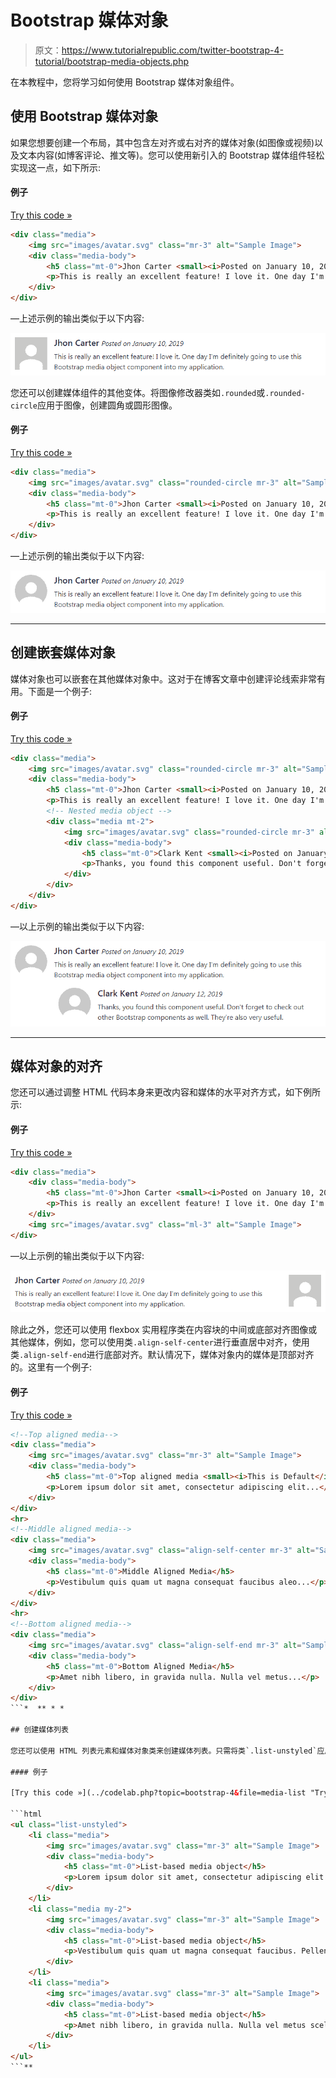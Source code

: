 # Bootstrap 媒体对象

> 原文：<https://www.tutorialrepublic.com/twitter-bootstrap-4-tutorial/bootstrap-media-objects.php>

在本教程中，您将学习如何使用 Bootstrap 媒体对象组件。

## 使用 Bootstrap 媒体对象

如果您想要创建一个布局，其中包含左对齐或右对齐的媒体对象(如图像或视频)以及文本内容(如博客评论、推文等)。您可以使用新引入的 Bootstrap 媒体组件轻松实现这一点，如下所示:

#### 例子

[Try this code »](../codelab.php?topic=bootstrap-4&file=media-objects "Try this code using online Editor")

```html
<div class="media">
    <img src="images/avatar.svg" class="mr-3" alt="Sample Image">
    <div class="media-body">
        <h5 class="mt-0">Jhon Carter <small><i>Posted on January 10, 2019</i></small></h5>
        <p>This is really an excellent feature! I love it. One day I'm definitely going to use this Bootstrap media object component into my application.</p>
    </div>
</div>
```

—上述示例的输出类似于以下内容:

[![Bootstrap Media Objects](img/76625171e8755b45cc6547c532c0fe08.png)](../codelab.php?topic=bootstrap-4&file=media-objects) 

您还可以创建媒体组件的其他变体。将图像修改器类如`.rounded`或`.rounded-circle`应用于图像，创建圆角或圆形图像。

#### 例子

[Try this code »](../codelab.php?topic=bootstrap-4&file=rounded-media-objects "Try this code using online Editor")

```html
<div class="media">
    <img src="images/avatar.svg" class="rounded-circle mr-3" alt="Sample Image">
    <div class="media-body">
        <h5 class="mt-0">Jhon Carter <small><i>Posted on January 10, 2019</i></small></h5>
        <p>This is really an excellent feature! I love it. One day I'm definitely going to use this Bootstrap media object component into my application.</p>
    </div>
</div>
```

—上述示例的输出类似于以下内容:

[![Bootstrap Rounded Media Objects](img/6a5e11e73cd5da107a18a7d4ea27a464.png)](../codelab.php?topic=bootstrap-4&file=rounded-media-objects) 

* * *

## 创建嵌套媒体对象

媒体对象也可以嵌套在其他媒体对象中。这对于在博客文章中创建评论线索非常有用。下面是一个例子:

#### 例子

[Try this code »](../codelab.php?topic=bootstrap-4&file=nested-media-objects "Try this code using online Editor")

```html
<div class="media">
    <img src="images/avatar.svg" class="rounded-circle mr-3" alt="Sample Image">
    <div class="media-body">
        <h5 class="mt-0">Jhon Carter <small><i>Posted on January 10, 2019</i></small></h5>
        <p>This is really an excellent feature! I love it. One day I'm definitely going to use this Bootstrap media object component into my application.</p>
        <!-- Nested media object -->
        <div class="media mt-2">
            <img src="images/avatar.svg" class="rounded-circle mr-3" alt="Sample Image">
            <div class="media-body">
                <h5 class="mt-0">Clark Kent <small><i>Posted on January 12, 2019</i></small></h5>
                <p>Thanks, you found this component useful. Don't forget to check out other Bootstrap components as well. They're also very useful.</p>
            </div>
        </div>
    </div>
</div>
```

—以上示例的输出类似于以下内容:

[![Bootstrap Nested Media Objects](img/d6e65c2db613addd3b9a7ee962b5a026.png)](../codelab.php?topic=bootstrap-4&file=nested-media-objects) 

* * *

## 媒体对象的对齐

您还可以通过调整 HTML 代码本身来更改内容和媒体的水平对齐方式，如下例所示:

#### 例子

[Try this code »](../codelab.php?topic=bootstrap-4&file=horizontal-alignment-of-media-objects "Try this code using online Editor")

```html
<div class="media">    
    <div class="media-body">
        <h5 class="mt-0">Jhon Carter <small><i>Posted on January 10, 2019</i></small></h5>
        <p>This is really an excellent feature! I love it. One day I'm definitely going to use this Bootstrap media object component into my application.</p>
    </div>
    <img src="images/avatar.svg" class="ml-3" alt="Sample Image">
</div>
```

—以上示例的输出类似于以下内容:

[![Bootstrap Media Objects Horizontal Alignment](img/61541c13d2564926bcd996c088260f59.png)](../codelab.php?topic=bootstrap-4&file=horizontal-alignment-of-media-objects) 

除此之外，您还可以使用 flexbox 实用程序类在内容块的中间或底部对齐图像或其他媒体，例如，您可以使用类`.align-self-center`进行垂直居中对齐，使用类`.align-self-end`进行底部对齐。默认情况下，媒体对象内的媒体是顶部对齐的。这里有一个例子:

#### 例子

[Try this code »](../codelab.php?topic=bootstrap-4&file=vertical-alignment-of-media-objects "Try this code using online Editor") 

```html
<!--Top aligned media-->
<div class="media">
    <img src="images/avatar.svg" class="mr-3" alt="Sample Image">
    <div class="media-body">
        <h5 class="mt-0">Top aligned media <small><i>This is Default</i></small></h5>
        <p>Lorem ipsum dolor sit amet, consectetur adipiscing elit...</p>
    </div>
</div>
<hr>
<!--Middle aligned media-->
<div class="media">
    <img src="images/avatar.svg" class="align-self-center mr-3" alt="Sample Image">
    <div class="media-body">
        <h5 class="mt-0">Middle Aligned Media</h5>
        <p>Vestibulum quis quam ut magna consequat faucibus aleo...</p>
    </div>
</div>
<hr>
<!--Bottom aligned media-->
<div class="media">
    <img src="images/avatar.svg" class="align-self-end mr-3" alt="Sample Image">
    <div class="media-body">
        <h5 class="mt-0">Bottom Aligned Media</h5>
        <p>Amet nibh libero, in gravida nulla. Nulla vel metus...</p>
    </div>
</div>
```*  ** * *

## 创建媒体列表

您还可以使用 HTML 列表元素和媒体对象类来创建媒体列表。只需将类`.list-unstyled`应用于`<ul>`或`<ol>`元素，并将类`.media`应用于子`<li>`元素，如下例所示:

#### 例子

[Try this code »](../codelab.php?topic=bootstrap-4&file=media-list "Try this code using online Editor") 

```html
<ul class="list-unstyled">
    <li class="media">
        <img src="images/avatar.svg" class="mr-3" alt="Sample Image">
        <div class="media-body">
            <h5 class="mt-0">List-based media object</h5>
            <p>Lorem ipsum dolor sit amet, consectetur adipiscing elit. Nam eu sem tempor, varius quam at, luctus dui. Mauris magna metus, dapibus nec turpis vel, semper malesuada ante.</p>
        </div>
    </li>
    <li class="media my-2">
        <img src="images/avatar.svg" class="mr-3" alt="Sample Image">
        <div class="media-body">
            <h5 class="mt-0">List-based media object</h5>
            <p>Vestibulum quis quam ut magna consequat faucibus. Pellentesque eget nisi a mi suscipit tincidunt. Ut tempus dictum risus. Pellentesque viverra sagittis quam at mattis.</p>
        </div>
    </li>
    <li class="media">
        <img src="images/avatar.svg" class="mr-3" alt="Sample Image">
        <div class="media-body">
            <h5 class="mt-0">List-based media object</h5>
            <p>Amet nibh libero, in gravida nulla. Nulla vel metus scelerisque ante sollicitudin commodo. Cras purus odio, vestibulum in vulputate at, tempus viverra turpis.</p>
        </div>
    </li>
</ul>
```**
